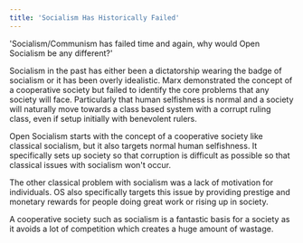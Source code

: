 ```yaml
---
title: 'Socialism Has Historically Failed'
---
```


'Socialism/Communism has failed time and again, why would Open Socialism be any different?'

Socialism in the past has either been a dictatorship wearing the badge of socialism or it has been overly idealistic. Marx demonstrated the concept of a cooperative society but failed to identify the core problems that any society will face. Particularly that human selfishness is normal and a society will naturally move towards a class based system with a corrupt ruling class, even if setup initially with benevolent rulers.

Open Socialism starts with the concept of a cooperative society like classical socialism, but it also targets normal human selfishness. It specifically sets up society so that corruption is difficult as possible so that classical issues with socialism won't occur.

The other classical problem with socialism was a lack of motivation for individuals. OS also specifically targets this issue by providing prestige and monetary rewards for people doing great work or rising up in society.

A cooperative society such as socialism is a fantastic basis for a society as it avoids a lot of competition which creates a huge amount of wastage.
